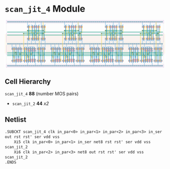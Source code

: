 # `scan_jit_4` Module
![Layout](scan_jit_4.png)

## Cell Hierarchy

`scan_jit_4` **88** (number MOS pairs)
- `scan_jit_2` **44** *x2*

## Netlist

```
.SUBCKT scan_jit_4 clk in_par<0> in_par<1> in_par<2> in_par<3> in_ser out rst rst' ser vdd vss
    Xi5 clk in_par<0> in_par<1> in_ser net8 rst rst' ser vdd vss scan_jit_2
    Xi6 clk in_par<2> in_par<3> net8 out rst rst' ser vdd vss scan_jit_2
.ENDS
```
